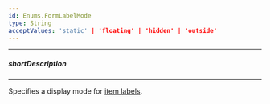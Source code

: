 ```yaml
---
id: Enums.FormLabelMode
type: String
acceptValues: 'static' | 'floating' | 'hidden' | 'outside'
---
```

---
##### shortDescription
<!-- Description goes here -->

---
<!-- Description goes here -->
Specifies a display mode for [item labels](/api-reference/10%20UI%20Components/dxForm/5%20Item%20Types/SimpleItem/label '/Documentation/ApiReference/UI_Components/dxForm/Item_Types/SimpleItem/label/').